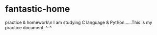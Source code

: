 # fantastic-home
practice &amp; homework\n
I am studying C language & Python......This is my practice document.  ^-^

